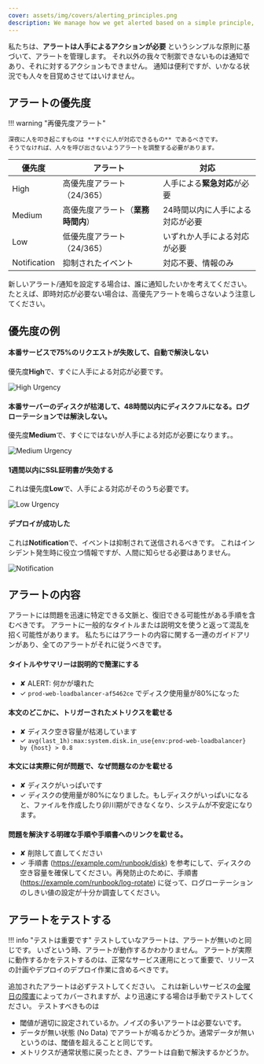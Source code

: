 ```yaml
---
cover: assets/img/covers/alerting_principles.png
description: We manage how we get alerted based on a simple principle, an alert is something which requires a human to perform an action. Anything else is a notification, which is something that we cannot control, and for which we cannot make any action to affect it. Notifications are useful, but they shouldn't be waking people up under any circumstance.
---
```


私たちは、**アラートは人手によるアクションが必要** というシンプルな原則に基づいて、アラートを管理します。
それ以外の我々で制禦できないものは通知であり、それに対するアクションもできません。
通知は便利ですが、いかなる状況でも人々を目覚めさせてはいけません。


## アラートの優先度

!!! warning "再優先度アラート"

    深夜に人を叩き起こすものは **すぐに人が対応できるもの** であるべきです。
    そうでなければ、人々を呼び出さないようアラートを調整する必要があります。

| 優先度       | アラート                           | 対応                             |
| --------     | ------                             | --------                         |
| High         | 高優先度アラート（24/365）         | 人手による**緊急対応**が必要     |
| Medium       | 高優先度アラート（**業務時間内**） | 24時間以内に人手による対応が必要 |
| Low          | 低優先度アラート（24/365）         | いずれか人手による対応が必要     |
| Notification | 抑制されたイベント                 | 対応不要、情報のみ               |

新しいアラート/通知を設定する場合は、誰に通知したいかを考えてください。
たとえば、即時対応が必要ない場合は、高優先アラートを鳴らさないよう注意してください。

## 優先度の例

#### 本番サービスで75%のリクエストが失敗して、自動で解決しない

優先度**High**で、すぐに人手による対応が必要です。

![High Urgency](../assets/img/screenshots/high_urgency.png)

#### 本番サーバーのディスクが枯渇して、48時間以内にディスクフルになる。ログローテーションでは解決しない。

優先度**Medium**で、すぐにではないが人手による対応が必要になります。。

![Medium Urgency](../assets/img/screenshots/high_business_hours.png)

#### 1週間以内にSSL証明書が失効する

これは優先度**Low**で、人手による対応がそのうち必要です。

![Low Urgency](../assets/img/screenshots/low_urgency.png)

#### デプロイが成功した

これは**Notification**で、イベントは抑制されて送信されるべきです。
これはインシデント発生時に役立つ情報ですが、人間に知らせる必要はありません。

![Notification](../assets/img/screenshots/suppressed.png)

## アラートの内容

アラートには問題を迅速に特定できる文脈と、復旧できる可能性がある手順を含むべきです。
アラートに一般的なタイトルまたは説明文を使うと返って混乱を招く可能性があります。
私たちにはアラートの内容に関する一連のガイドアリンがあり、全てのアラートがそれに従うべきです。

#### タイトルやサマリーは説明的で簡潔にする
  * <span class="bad">&#x2718;</span> ALERT: 何かが壊れた
  * <span class="good">&#x2713;</span> `prod-web-loadbalancer-af5462ce` でディスク使用量が80%になった

#### 本文のどこかに、トリガーされたメトリクスを載せる
  * <span class="bad">&#x2718;</span> ディスク空き容量が枯渇しています
  * <span class="good">&#x2713;</span> `avg(last_1h):max:system.disk.in_use{env:prod-web-loadbalancer} by {host} > 0.8`

#### 本文には実際に何が問題で、なぜ問題なのかを載せる
  * <span class="bad">&#x2718;</span> ディスクがいっぱいです
  * <span class="good">&#x2713;</span> ディスクの使用量が80%になりました。もしディスクがいっぱいになると、ファイルを作成したり卯川期ができなくなり、システムが不安定になります。

#### 問題を解決する明確な手順や手順書へのリンクを載せる。
  * <span class="bad">&#x2718;</span> 削除して直してください
  * <span class="good">&#x2713;</span> 手順書 (https://example.com/runbook/disk) を参考にして、ディスクの空き容量を確保してください。再発防止のために、手順書 (https://example.com/runbook/log-rotate) に従って、ログローテーションのしきい値の設定が十分か調査してください。

## アラートをテストする


!!! info "テストは重要です"
    テストしていなアラートは、アラートが無いのと同じです。
    いざという時、アラートが動作するかわかりません。
    アラートが実際に動作するかをテストするのは、正常なサービス運用にとって重要で、リリースの計画やデプロイのデプロイ作業に含めるべきです。

追加されたアラートは必ずテストしてください。
これは新しいサービスの[金曜日の障害](https://www.pagerduty.com/blog/failure-friday-at-pagerduty/)によってカバーされますが、より迅速にする場合は手動でテストしてください。
テストすべきものは

* 閾値が適切に設定されているか。ノイズの多いアラートは必要ないです。
* データが無い状態 (No Data) でアラートが鳴るかどうか。通常データが無いというのは、閾値を超えることと同じです。
* メトリクスが通常状態に戻ったとき、アラートは自動で解決するかどうか。
